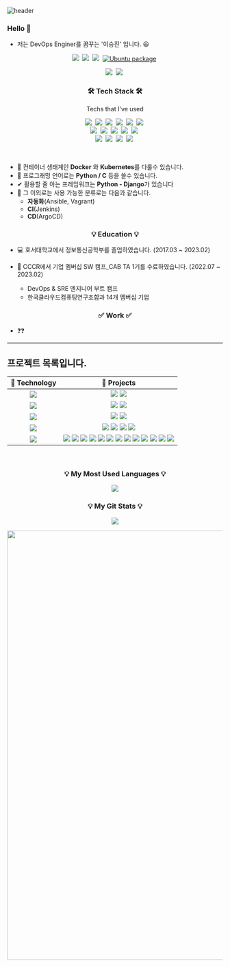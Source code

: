 ![header](https://capsule-render.vercel.app/api?type=waving&height=350&text=[%20sjin1105%20]&desc=DevOps%20Enginer&descSize=35&descAlignY=20&descAlign=23&fontAlign=35&fontAlignY=50&color=0:006494,100:1D1E23&fontColor=FFFFFF&fontSize=90&stroke=FFFFFF&strokeWidth=1)

### Hello 👋


- 저는 DevOps Enginer를 꿈꾸는 '이승진' 입니다. 😃

<p align="center">
  <a href="#"><img src="https://hits.seeyoufarm.com/api/count/incr/badge.svg?url=https%3A%2F%2Fgithub.com%2Fsjin1105&count_bg=%2300F3FF&title_bg=%23555555&icon=github.svg&icon_color=%23FFFFFF&title=hits&edge_flat=false"/></a>&nbsp
  <a href="https://code.visualstudio.com/" target="_blank"><img src="https://img.shields.io/badge/IDE-VSCode-%23007ACC?style=flat-square&logo=Visual-studio-code&logoColor=white"></a>&nbsp 
  <a href="https://insider.windows.com/en-us/insidewindows11" target="_blank"><img src="https://img.shields.io/badge/Window-11-%23007ACC?style=flat-square&logo=windows&logoColor=white"></a>&nbsp 
  <a href="https://ubuntu.com/" target="_blank"><img alt="Ubuntu package" src="https://img.shields.io/ubuntu/v/ubuntu-wallpapers/focal?color=%23E95420&label=Ubuntu&logo=Ubuntu&logoColor=white"></a>&nbsp
</p>
    
<p align="center">
  <a href="mailto:sjin110550@gmail.com"><img src="https://img.shields.io/badge/Gmail-d14836?style=flat-square&logo=Gmail&logoColor=white"></a>&nbsp
  <a href="https://sjin110550.duckdns.org" target="_blank"><img src="https://img.shields.io/static/v1?label=&message=Blog&color=FF5722&logo=Blogger&logoColor=white&labelColor=FF5722"></a>&nbsp
</p>
<h3 align="center">🛠 Tech Stack 🛠</h3>

<p align="center"> Techs that I've used </p>

<p align="center">
  <a href="#"><img src="https://img.shields.io/badge/Python-3766AB?style=flat-square&logo=Python&logoColor=white"></a>&nbsp 
  <a href="#"><img src="https://img.shields.io/badge/C-A8B9CC?style=flat-square&logo=C&logoColor=white"></a>&nbsp 
  <a href="#"><img src="https://img.shields.io/badge/Kubernetes-326CE5?style=flat-square&logo=Kubernetes&logoColor=white"></a>&nbsp 
  <a href="#"><img src="https://img.shields.io/badge/Django-092E20?style=flat-square&logo=Django&logoColor=white"></a>&nbsp 
  <a href="#"><img src="https://img.shields.io/badge/aws-333664?style=flat-square&logo=amazon-aws&logoColor=white"/></a>&nbsp 
  <a href="#"><img src="https://img.shields.io/badge/Notion-000000?style=flat-square&logo=Notion&logoColor=white"></a>&nbsp 
  <br>
  <a href="#"><img src="https://img.shields.io/badge/Linux-FCC624?style=flat-square&logo=Linux&logoColor=white"></a>&nbsp 
  <a href="#"><img src="https://img.shields.io/badge/Docker-2496ED?style=flat-square&logo=Docker&logoColor=white"></a>&nbsp 
  <a href="#"><img src="https://img.shields.io/badge/Jenkins-D24939?style=flat-square&logo=Jenkins&logoColor=white"></a>&nbsp 
  <a href="#"><img src="https://img.shields.io/badge/ArgoCD-EF7B4D?style=flat-square&logo=Argo&logoColor=white"></a>&nbsp 
  <a href="#"><img src="https://img.shields.io/badge/Ansible-EE0000?style=flat-square&logo=Ansible&logoColor=white"></a>&nbsp
  <br>
  <a href="#"><img src="https://img.shields.io/badge/Raspberry Pi-A22846?style=flat-square&logo=Raspberry Pi&logoColor=white"></a>&nbsp 
  <a href="#"><img src="https://img.shields.io/badge/html5-11B48A?style=flat-square&logo=HTML5&logoColor=white"></a>&nbsp 
  <a href="#"><img src="https://img.shields.io/badge/Mysql-E6B91E?style=flat-square&logo=MySql&logoColor=white"></a>&nbsp 
  <a href="#"><img src="https://img.shields.io/badge/Vagrant-1868F2?style=flat-square&logo=Vagrant&logoColor=white"></a>&nbsp 
</p>

<br>

- 🔧 컨테이너 생태계인 **Docker** 와 **Kubernetes**를 다룰수 있습니다.
- 💬 프로그래밍 언어로는 **Python / C** 등을 쓸수 있습니다.
- ✔  활용할 줄 아는 프레임워크는 **Python - Django**가 있습니다
- 🔎 그 이외로는 사용 가능한 분류로는 다음과 같습니다.
  - **자동화**(Ansible, Vagrant)
  - **CI**(Jenkins)
  - **CD**(ArgoCD)

<h3 align="center">💡 Education 💡</h3>

  - 💻 호서대학교에서 정보통신공학부를 졸업하였습니다. (2017.03 ~ 2023.02)
  
  - 📝 CCCR에서 기업 멤버십 SW 캠프_CAB TA 1기를 수료하였습니다. (2022.07 ~ 2023.02)
    - DevOps & SRE 엔지니어 부트 캠프
    - 한국클라우드컴퓨팅연구조합과 14개 멤버십 기업
    
<h3 align="center">✅ Work ✅</h3>

- ❓❓


-----

## 프로젝트 목록입니다.


| 🔭 **Technology**      | 🚀 **Projects**                         |
|:-------------------------:|:-----------------------------------------:|
| <a href="https://kubernetes.io/" target="_blank"><img src="https://img.shields.io/static/v1?label=&message=Kubernetes&color=053067&logo=Kubernetes&logoColor=FFFFFF"></a> |                                                                                                                                                                  <a href="https://github.com/sjin1105/DevOpsToolChain"><img src="https://img.shields.io/static/v1?label=&message=DevSecOps_Tool_Chain&color=000605&logo=github&logoColor=FFFFFF&labelColor=000605"></a> <a href="https://github.com/sjin1105/ParkingReservationProject-kubernetes"><img src="https://img.shields.io/static/v1?label=&message=ParkingReservationProject&color=000605&logo=github&logoColor=FFFFFF&labelColor=000605"></a>
| <a href="https://www.python.org/" target="_blank"><img src="https://img.shields.io/static/v1?label=&message=Python&color=3C78A9&logo=python&logoColor=FFFFFF"></a> |  <a href="https://github.com/sjin1105/RPi_FaceRecognition"><img src="https://img.shields.io/static/v1?label=&message=RPi_FaceRecognition&color=000605&logo=github&logoColor=FFFFFF&labelColor=000605"></a> <a href="https://github.com/sjin1105/RPi_SnakeGame"><img src="https://img.shields.io/static/v1?label=&message=RPi_SnakeGame&color=000605&logo=github&logoColor=FFFFFF&labelColor=000605"></a>
| <a href="#"><img src="https://img.shields.io/static/v1?label=&message=C&color=3C78A9&logo=C&logoColor=FFFFFF"></a> |                                                  <a href="https://github.com/sjin1105/ATmega128_Game"><img src="https://img.shields.io/static/v1?label=&message=ATmega128_Game&color=000605&logo=github&logoColor=FFFFFF&labelColor=000605"></a> <a href="https://github.com/sjin1105/ATmega128_Code"><img src="https://img.shields.io/static/v1?label=&message=ATmega128_Code&color=000605&logo=github&logoColor=FFFFFF&labelColor=000605"></a>
| <a href="#"><img src="https://img.shields.io/static/v1?label=&message=Project&color=000000&logo=Notion&logoColor=FFFFFF" target="_blank"></a> |                        <a href="https://drive.google.com/file/d/17o-g2E86xOQ6sPPc3YPGEJQTvrBnFgFM/view?usp=sharing"><img src="https://img.shields.io/static/v1?label=&message=Django 게시판 프로젝트.pdf&color=000605&logo=Adobe Acrobat Reader&logoColor=FFFFFF&labelColor=EC1C24"></a> <a href="https://drive.google.com/file/d/1ECtWYfqYS7YcOfJ6hoJrwVygxdtV5ZN3/view?usp=sharing"><img src="https://img.shields.io/static/v1?label=&message=클라우드 자동화 프로젝트.pdf&color=000605&logo=Adobe Acrobat Reader&logoColor=FFFFFF&labelColor=EC1C24"></a> <a href="https://drive.google.com/file/d/1StpQOk1WjXqiwNOxFpoOgTOX_SiYCExP/view?usp=sharing"><img src="https://img.shields.io/static/v1?label=&message=시스템 인프라 구축 프로젝트.pdf&color=000605&logo=Adobe Acrobat Reader&logoColor=FFFFFF&labelColor=EC1C24"></a> <a href="https://docs.google.com/presentation/d/1Z6LUi8krFBg9TbP8R_np7NNtNK2X-iGl/edit?usp=sharing&ouid=107574045576011134997&rtpof=true&sd=true"><img src="https://img.shields.io/static/v1?label=&message=마이크로 컨트롤러 ATmega128.ppt&color=000605&logo=Microsoft PowerPoint&logoColor=FFFFFF&labelColor=B7472A"></a> |
| <a href="https://gist.github.com/sjin1105" target="_blank"><img src="https://img.shields.io/static/v1?label=&message=Gist&color=black&logo=github&logoColor=FFFFFF&labelColor=000605"></a> |                                                                                  <a href="https://gist.github.com/sjin1105/223744f7194705c20f429245885780c7"><img src="https://img.shields.io/static/v1?label=&message=Kubernetes harbor Install.md&color=000605&logo=github&logoColor=FFFFFF&labelColor=000605"></a> <a href="https://gist.github.com/sjin1105/8168c811970f6857c0e02303ac278dd7"><img src="https://img.shields.io/static/v1?label=&message=Kubernetes Longhorn Install.md&color=000605&logo=github&logoColor=FFFFFF&labelColor=000605"></a> <a href="https://gist.github.com/sjin1105/12f75d64f052ea533fc2fed5496cd155"><img src="https://img.shields.io/static/v1?label=&message=Kubernetes API (Swagger-ui).md&color=000605&logo=github&logoColor=FFFFFF&labelColor=000605"></a> <a href="https://gist.github.com/sjin1105/76e601ab2b11c1133c901f7d30e7691c"><img src="https://img.shields.io/static/v1?label=&message=Kubernetes Cert-manager, Ingress-Nginx, duckdns.md&color=000605&logo=github&logoColor=FFFFFF&labelColor=000605"></a> <a href="https://gist.github.com/sjin1105/31d48f6be50f27a2ccc7bc8d133d060a"><img src="https://img.shields.io/static/v1?label=&message=Kubernetes Service Account.md&color=000605&logo=github&logoColor=FFFFFF&labelColor=000605"></a> <a href="https://gist.github.com/sjin1105/c4df5597965e4cb9f790bdd1cc2695d4"><img src="https://img.shields.io/static/v1?label=&message=Proxmox Install.md&color=000605&logo=github&logoColor=FFFFFF&labelColor=000605"></a> <a href="https://gist.github.com/sjin1105/35361d4ba6fd080da9a4be90e5a67b48"><img src="https://img.shields.io/static/v1?label=&message=MySQL Operator.md&color=000605&logo=github&logoColor=FFFFFF&labelColor=000605"></a> <a href="https://gist.github.com/sjin1105/b88efb738688f61160fb96e3c5d99b18"><img src="https://img.shields.io/static/v1?label=&message=Base html.md&color=000605&logo=github&logoColor=FFFFFF&labelColor=000605"></a> <a href="https://gist.github.com/sjin1105/489294f252ec5a957d8c66751722939c"><img src="https://img.shields.io/static/v1?label=&message=Python API Requests.md&color=000605&logo=github&logoColor=FFFFFF&labelColor=000605"></a> <a href="https://gist.github.com/sjin1105/8c9fddc5e2e7df4d4d3dcdb058bc839d"><img src="https://img.shields.io/static/v1?label=&message=Kubernetes Delete Force.md&color=000605&logo=github&logoColor=FFFFFF&labelColor=000605"></a> <a href="https://gist.github.com/sjin1105/76856d49c12f5ef25c30d356d4b4a3c0"><img src="https://img.shields.io/static/v1?label=&message=Prometheus Grafana.md&color=000605&logo=github&logoColor=FFFFFF&labelColor=000605"></a> <a href="https://gist.github.com/sjin1105/c9322148a4c849497bca742ded3cddf8"><img src="https://img.shields.io/static/v1?label=&message=Kubernetes Auto Completion.md&color=000605&logo=github&logoColor=FFFFFF&labelColor=000605"></a> <a href="https://gist.github.com/sjin1105/9d582958592e4d25c7f3770d1f619fc0"><img src="https://img.shields.io/static/v1?label=&message=Helm Install.md&color=000605&logo=github&logoColor=FFFFFF&labelColor=000605"></a>

<br>
<h3 align="center">💡 My Most Used Languages 💡</h3>
<p align="center">
  <a href="https://github.com/sjin1105">
    <img align="center" src="https://github-readme-stats.vercel.app/api?username=sjin1105&show_icons=true">
  </a>
</p>

<h3 align="center">💡 My Git Stats 💡</h3>
<p align="center">
  <a href="https://github.com/sjin1105">
    <img align="center" src="https://github-readme-stats.vercel.app/api/top-langs/?username=sjin1105&layout=compact&show_icons=true&show_owner=true&hide_title=false&theme=nord" />
  </a>
</p>

<img src = "https://user-images.githubusercontent.com/76959621/211150504-e0b86bca-5b43-4d52-a620-60722ec763cd.jpg" width=1000>
